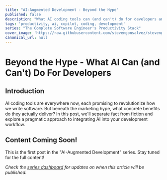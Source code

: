 ```yaml
---
title: "AI-Augmented Development - Beyond the Hype"
published: false
description: "What AI coding tools can (and can't) do for developers and how to build a pragmatic AI augmentation strategy"
tags: 'productivity, ai, copilot, coding, development'
series: "The Complete Software Engineer's Productivity Stack"
cover_image: 'https://raw.githubusercontent.com/stevengonsalvez/stevengonsalvez.github.io/main/_devto/assets/ai-development.png'
canonical_url: null
---
```


# Beyond the Hype - What AI Can (and Can't) Do For Developers

## Introduction

AI coding tools are everywhere now, each promising to revolutionize how we write software. But beneath the marketing hype, what concrete benefits do they actually deliver? In this post, we'll separate fact from fiction and explore a pragmatic approach to integrating AI into your development workflow.

## Content Coming Soon!

This is the first post in the "AI-Augmented Development" series. Stay tuned for the full content!

*Check the [series dashboard](https://dev.to/stevengonsalvez/the-complete-software-engineers-productivity-stack-abc) for updates on when this article will be published.*